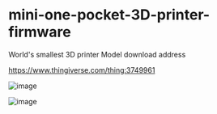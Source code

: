 # mini-one-pocket-3D-printer-firmware
World's smallest 3D printer
Model download address 

https://www.thingiverse.com/thing:3749961

![image](https://github.com/mossbot-MG/mini-one-pocket-3D-printer-firmware/blob/master/%E6%B8%B2%E6%9F%93.911.jpg)

![image](https://github.com/mossbot-MG/mini-one-pocket-3D-printer-firmware/blob/master/QQ%E6%88%AA%E5%9B%BE20190802102039.jpg)

